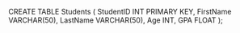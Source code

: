 CREATE TABLE Students (
    StudentID INT PRIMARY KEY,
    FirstName VARCHAR(50),
    LastName VARCHAR(50),
    Age INT,
    GPA FLOAT
);
